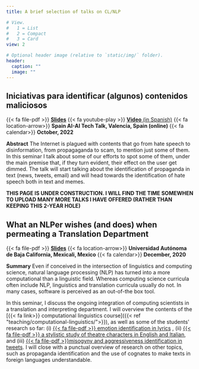 ```yaml
---
title: A brief selection of talks on CL/NLP

# View.
#   1 = List
#   2 = Compact
#   3 = Card
view: 2

# Optional header image (relative to `static/img/` folder).
header:
  caption: ""
  image: ""
---
```


## Iniciativas para identificar (algunos) contenidos maliciosos


{{< fa file-pdf >}} 
[**Slides**](/pdf/barroncedeno_IaSpain22_malicious.pdf)
{{< fa youtube-play >}} 
[**Video** (in Spanish)](https://youtu.be/vnr4X3x0Xac)
{{< fa location-arrow>}} 
**Spain AI-AI Tech Talk, Valencia, Spain (online)**
{{< fa calendar>}} **October, 2022**

**Abstract**
The Internet is plagued with contents that go from hate speech to 
disinformation, from propagaganda to scam, to mention just some of them. In this 
seminar I talk about some of our efforts to spot some of them, under the main 
premise that, if they turn evident, their effect on the user get dimmed. The 
talk will start talking about the identification of propaganda in text (news, 
tweets, email) and will head towards the identification of hate speech both in 
text and memes. 

**THIS PAGE IS UNDER CONSTRUCTION. I WILL FIND THE TIME SOMEWHEN TO UPLOAD MANY 
MORE TALKS I HAVE OFFERED (RATHER THAN KEEPING THIS 2-YEAR HOLE)**


## What an NLPer wishes (and does) when permeating a Translation Department

{{< fa file-pdf >}} 
[**Slides**](/pdf/barroncedeno_uabc2020_NLPer_at_DIT.pdf)
{{< fa location-arrow>}} 
**Universidad Autónoma de Baja California, Mexicali, Mexico**
{{< fa calendar>}} **December, 2020**

**Summary**
Even if conceived in the intersection of linguistics and computing science,
natural language processing (NLP) has turned into a more computational than 
a linguistic field. Whereas computing science curricula often include NLP,
linguistics and translation curricula usually do not. In many cases, software 
is perceived as an out-of-the box tool.

In this seminar, I discuss the ongoing integration of computing scientists in a
translation and interpreting department. I will overview the contents of the
[{{< fa link>}} computational linguistics course]({{< ref "teaching/computational-linguistics/">}}), 
as well as some of the students' research so far: 
(i) [{{< fa file-pdf >}} emotion identification in lyrics](http://ceur-ws.org/Vol-2769/paper_58.pdf) ,
(ii) [{{< fa file-pdf >}} a stylistic study of theatre characters in English and Italian](https://github.com/albarron/academic-kickstart/raw/master/files/coli/projects2020/dit_coli2020_project_galletti.pdf), and 
(iii) [{{< fa file-pdf >}}misogyny and aggressiveness identification in tweets](http://ceur-ws.org/Vol-2765/paper117.pdf). 
I will close with a punctual overview of research on other topics, such as propaganda identification and the use of cognates to make texts in foreign languages understandable.
